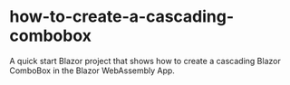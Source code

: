 # how-to-create-a-cascading-combobox
A quick start Blazor project that shows how to create a cascading Blazor ComboBox in the Blazor WebAssembly App.
